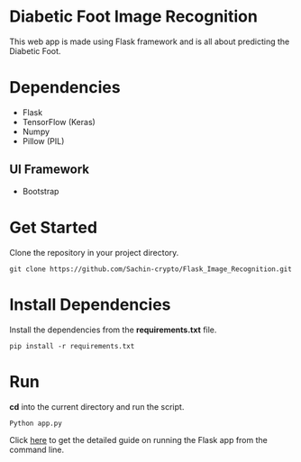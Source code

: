 # Diabetic Foot Image Recognition

This web app is made using Flask framework and is all about predicting the Diabetic Foot.


# Dependencies

- Flask
- TensorFlow (Keras)
- Numpy
- Pillow (PIL)

## UI Framework

- Bootstrap

# Get Started

Clone the repository in your project directory.

```commandline
git clone https://github.com/Sachin-crypto/Flask_Image_Recognition.git
```

# Install Dependencies

Install the dependencies from the **requirements.txt** file.

```commandline
pip install -r requirements.txt
```

# Run

**cd** into the current directory and run the script.

```commandline
Python app.py
```
Click [here](https://geekpython.in/run-flask-app-from-the-command-line-in-windows) to get the detailed guide on running the Flask app from the command line.
